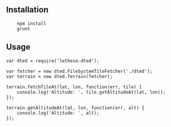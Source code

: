 Installation
------------

        npm install
        grunt

Usage
-----

	var dted = require('lethexa-dted');

	var fetcher = new dted.FileSystemTileFetcher('./dted');
	var terrain = new dted.Terrain(fetcher);

	terrain.fetchTileAt(lat, lon, function(err, tile) {
		console.log('Altitude: ', tile.getAltitudeAt(lat, lon));
	});

	terrain.getAltitudeAt(lat, lon, function(err, alt) {
		console.log('Altitude: ', alt);
	});
 
